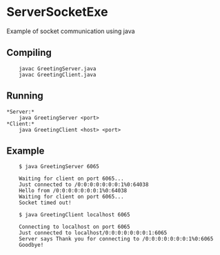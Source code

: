 
ServerSocketExe
===============

Example of socket communication using java

Compiling
---------

		javac GreetingServer.java
		javac GreetingClient.java

Running
---------

	*Server:*
		java GreetingServer <port>
	*Client:*
		java GreetingClient <host> <port>


Example
----------

		$ java GreetingServer 6065

		Waiting for client on port 6065...
		Just connected to /0:0:0:0:0:0:0:1%0:64038
		Hello from /0:0:0:0:0:0:0:1%0:64038
		Waiting for client on port 6065...
		Socket timed out!

		$ java GreetingClient localhost 6065
		
		Connecting to localhost on port 6065
		Just connected to localhost/0:0:0:0:0:0:0:1:6065
		Server says Thank you for connecting to /0:0:0:0:0:0:0:1%0:6065
		Goodbye!



